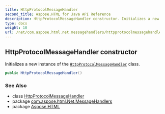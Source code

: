 ```yaml
---
title: HttpProtocolMessageHandler
second_title: Aspose.HTML for Java API Reference
description: HttpProtocolMessageHandler constructor. Initializes a new instance of the HttpProtocolMessageHandler class
type: docs
weight: 10
url: /net/com.aspose.html.net.messagehandlers/httpprotocolmessagehandler/httpprotocolmessagehandler/
---
```

## HttpProtocolMessageHandler constructor

Initializes a new instance of the [`HttpProtocolMessageHandler`](../) class.

```java
public HttpProtocolMessageHandler()
```

### See Also

* class [HttpProtocolMessageHandler](../)
* package [com.aspose.html.Net.MessageHandlers](../../httpprotocolmessagehandler/)
* package [Aspose.HTML](../../../)
